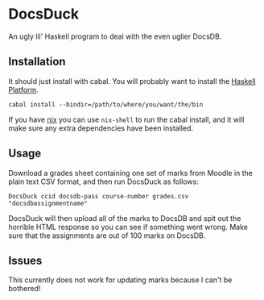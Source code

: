 DocsDuck
=========

An ugly lil' Haskell program to deal with the even uglier DocsDB.

Installation
------------

It should just install with cabal. You will probably want to install
the [Haskell Platform](https://www.haskell.org/platform/).

    cabal install --bindir=/path/to/where/you/want/the/bin

If you have [nix](http://nixos.org/nix/) you can use `nix-shell` to
run the cabal install, and it will make sure any extra dependencies
have been installed.

Usage
-----

Download a grades sheet containing one set of marks from Moodle in the plain text CSV format, and then run DocsDuck as follows:

    DocsDuck ccid docsdb-pass course-number grades.csv "docsdbassignmentname"

DocsDuck will then upload all of the marks to DocsDB and spit out the horrible HTML response so you can see if something went wrong. Make sure that the assignments are out of 100 marks on DocsDB.

Issues
------

This currently does not work for updating marks because I can't be bothered!
